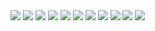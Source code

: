 <img src="resources/pub/geomechanica-2007/1.jpg">

<img src="resources/pub/geomechanica-2007/2.jpg">

<img src="resources/pub/geomechanica-2007/15.jpg">

<img src="resources/pub/geomechanica-2007/16.jpg">

<img src="resources/pub/geomechanica-2007/17.jpg">

<img src="resources/pub/geomechanica-2007/18.jpg">

<img src="resources/pub/geomechanica-2007/19.jpg">

<img src="resources/pub/geomechanica-2007/20.jpg">

<img src="resources/pub/geomechanica-2007/21.jpg">

<img src="resources/pub/geomechanica-2007/22.jpg">

<img src="resources/pub/geomechanica-2007/23.jpg">